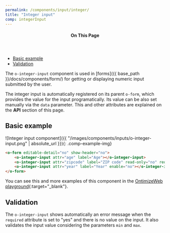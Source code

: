 ```yaml
---
permalink: /components/input/integer/
title: "Integer input"
comp: integerInput
---
```


<aside class="sidebar__right">
  <nav class="toc">
      <header><h4 class="nav__title"><i class="fa fa-file-text"></i> On This Page</h4></header>
      <ul class="toc__menu" id="markdown-toc">
        <li><a href="#basic-example" id="markdown-toc-overview">Basic example</a></li>
        <li><a href="#validation">Validation</a></li>
    </ul>
  </nav>
</aside>

The `o-integer-input` component is used in [forms]({{ base_path }}/docs/components/form/) for getting or displaying numeric input submitted by the user.

The integer input is automatically registered on its parent `o-form`, which provides the value for the input programatically. Its value can be also set manually via the `data` parameter. This and other attributes are explained on the **API** section of this page.

## Basic example
![Integer input component]({{ "/images/components/inputs/o-integer-input.png" | absolute_url }}){: .comp-example-img}

```html
<o-form editable-detail="no" show-header="no">
    <o-integer-input attr="age" label="Age"></o-integer-input>  
    <o-integer-input attr="zipcode" label="ZIP code" read-only="no" required="yes"></o-integer-input>
    <o-integer-input attr="year" label="Year" enable="no"></o-integer-input>  
</o-form>
```

You can see this and more examples of this component in the [OntimizeWeb playground](https://try.imatia.com/ontimizeweb/playground/main/inputs/integer){:target="_blank"}.

## Validation
The `o-integer-input` shows automatically an error message when the `required` attribute is set to "yes" and there is no value on the input. It also validates the input value considering the parameters `min` and `max`.
